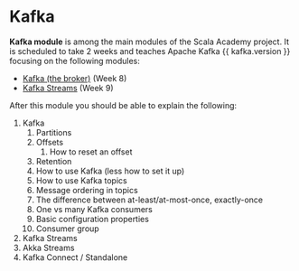 # Kafka

**Kafka module** is among the main modules of the Scala Academy project. It is scheduled to take 2 weeks and teaches Apache Kafka {{ kafka.version }} focusing on the following modules:

- [Kafka (the broker)](./001.md) (Week 8)
- [Kafka Streams](./005.md) (Week 9)

After this module you should be able to explain the following:

1. Kafka
    1. Partitions
    1. Offsets
        1. How to reset an offset
    1. Retention
    1. How to use Kafka (less how to set it up)
    1. How to use Kafka topics
    1. Message ordering in topics
    1. The difference between at-least/at-most-once, exactly-once
    1. One vs many Kafka consumers
    1. Basic configuration properties
    1. Consumer group
1. Kafka Streams
1. Akka Streams
1. Kafka Connect / Standalone
